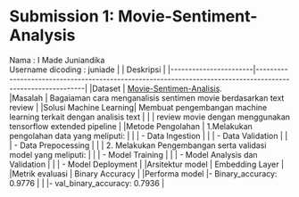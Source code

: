 # Submission 1: Movie-Sentiment-Analysis
 Nama : I Made Juniandika\
 Username dicoding : juniade
|                       |                     Deskripsi                                                                              |
|-----------------------|------------------------------------------------------------------------------------------------------------|
|Dataset                | [Movie-Sentimen-Analisis](https://www.kaggle.com/datasets/columbine/imdb-dataset-sentiment-analysis-in-csv-format?select=Train.csv).         
|Masalah                | Bagaiaman cara menganalisis sentimen movie berdasarkan text review                                         |
|Solusi Machine Learning| Membuat pengembangan machine learning  terkait dengan analisis text                                        |
|                       | review movie dengan menggunakan tensorflow extended pipeline                                               |
|Metode Pengolahan      | 1.Melakukan pengolahan data yang meliputi:                                                                 |
|                       |  - Data Ingestion                                                                                          |
|                       |  - Data Validation                                                                                         |
|                       |  - Data Prepocessing                                                                                       |
|                       |  2. Melakukan Pengembangan serta validasi model yang meliputi:                                             |
|                       |  - Model Training                                                                                          |
|                       |  - Model Analysis dan Validation                                                                           |
|                       |  - Model Deployment                                                                                        |
|Arsitektur model       | Embedding Layer                                                                                            |
|Metrik evaluasi        | Binary Accuracy                                                                                            |
|Performa model         |- Binary_accuracy: 0.9776                                                                                   |
|                       |- val_binary_accuracy: 0.7936                                                                               |
